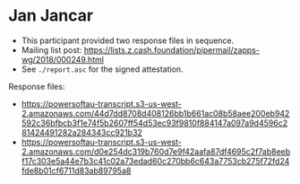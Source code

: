 # Jan Jancar

* This participant provided two response files in sequence.
* Mailing list post: <https://lists.z.cash.foundation/pipermail/zapps-wg/2018/000249.html>
* See `./report.asc` for the signed attestation.

Response files:

* https://powersoftau-transcript.s3-us-west-2.amazonaws.com/44d7dd8708d408126bb1b661ac08b58aee200eb942592c36bfbcb3f1e74f5b2607ff54d53ec93f9810f884147a097a9d4596c281424491282a284343cc921b32
* https://powersoftau-transcript.s3-us-west-2.amazonaws.com/d0e254dc319b760d7e9f42aafa87df4695c2f7ab8eebf17c303e5a44e7b3c41c02a73edad60c270bb6c643a7753cb275f72fd24fde8b01cf6711d83ab89795a8
